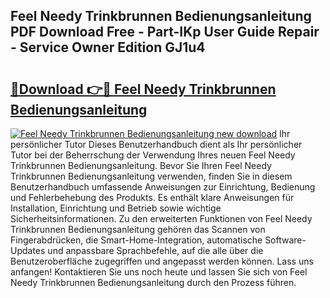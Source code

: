 ## Feel Needy Trinkbrunnen Bedienungsanleitung PDF Download Free - Part-IKp User Guide Repair - Service Owner Edition GJ1u4

# <h2><a href="http://df3v6l1.blite.top/?on=Feel+Needy+Trinkbrunnen+Bedienungsanleitung">🔗Download 👉🔴 Feel Needy Trinkbrunnen Bedienungsanleitung</a></h2>

[![Feel Needy Trinkbrunnen Bedienungsanleitung new download](https://i.imgur.com/lujVjoI.png)](http://df3v6l1.blite.top/?on=Feel+Needy+Trinkbrunnen+Bedienungsanleitung)
Ihr persönlicher Tutor Dieses Benutzerhandbuch dient als Ihr persönlicher Tutor bei der Beherrschung der Verwendung Ihres neuen Feel Needy Trinkbrunnen Bedienungsanleitung. Bevor Sie Ihren Feel Needy Trinkbrunnen Bedienungsanleitung verwenden, finden Sie in diesem Benutzerhandbuch umfassende Anweisungen zur Einrichtung, Bedienung und Fehlerbehebung des Produkts. Es enthält klare Anweisungen für Installation, Einrichtung und Betrieb sowie wichtige Sicherheitsinformationen. Zu den erweiterten Funktionen von Feel Needy Trinkbrunnen Bedienungsanleitung gehören das Scannen von Fingerabdrücken, die Smart-Home-Integration, automatische Software-Updates und anpassbare Sprachbefehle, auf die alle über die Benutzeroberfläche zugegriffen und angepasst werden können. Lass uns anfangen! Kontaktieren Sie uns noch heute und lassen Sie sich von Feel Needy Trinkbrunnen Bedienungsanleitung durch den Prozess führen.
